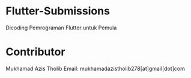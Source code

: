 # Flutter-Submissions
Dicoding Pemrograman Flutter untuk Pemula

# Contributor
Mukhamad Azis Tholib
Email: mukhamadazistholib278[at]gmail[dot]com
